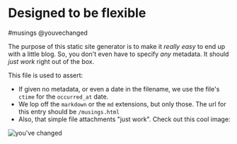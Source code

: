 # Designed to be flexible

#musings @youvechanged

The purpose of this static site generator is to make it _really easy_ to end up with a little blog. So, you don't even have to specify _any_ metadata. It should _just work_ right out of the box.

This file is used to assert:

- If given no metadata, or even a date in the filename, we use the file's `ctime` for the `occurred_at` date.
- We lop off the `markdown` or the `md` extensions, but only those. The url for this entry should be `/musings.html`
- Also, that simple file attachments "just work". Check out this cool image:

![you've changed](/youvechanged.jpg)
